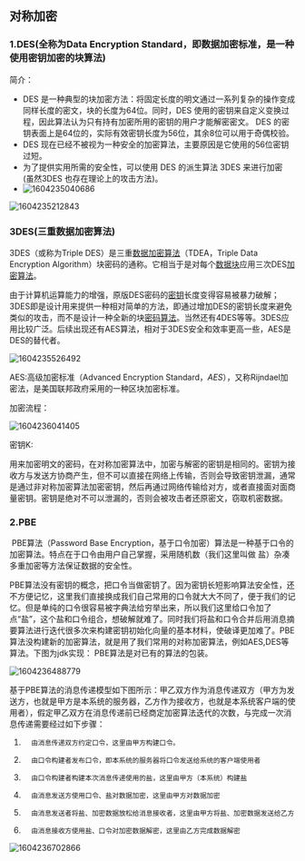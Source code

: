## 对称加密

### 1.DES(全称为Data Encryption Standard，即数据加密标准，是一种使用密钥加密的块算法)

简介：

- DES 是一种典型的块加密方法：将固定长度的明文通过一系列复杂的操作变成同样长度的密文，块的长度为64位。同时，DES 使用的密钥来自定义变换过程，因此算法认为只有持有加密所用的密钥的用户才能解密密文。 DES 的密钥表面上是64位的，实际有效密钥长度为56位，其余8位可以用于奇偶校验。
- DES 现在已经不被视为一种安全的加密算法，主要原因是它使用的56位密钥过短。
- 为了提供实用所需的安全性，可以使用 DES 的派生算法 3DES 来进行加密 (虽然3DES 也存在理论上的攻击方法)。
- ![1604235040686](C:\Users\lixiang2\AppData\Roaming\Typora\typora-user-images\1604235040686.png)

![1604235212843](C:\Users\lixiang2\AppData\Roaming\Typora\typora-user-images\1604235212843.png)

### 3DES(三重数据加密算法)

3DES（或称为Triple DES）是三重[数据加密算法](https://baike.baidu.com/item/%E6%95%B0%E6%8D%AE%E5%8A%A0%E5%AF%86%E7%AE%97%E6%B3%95/3030864)（TDEA，Triple Data Encryption Algorithm）块密码的通称。它相当于是对每个[数据块](https://baike.baidu.com/item/%E6%95%B0%E6%8D%AE%E5%9D%97/107672)应用三次DES[加密算法](https://baike.baidu.com/item/%E5%8A%A0%E5%AF%86%E7%AE%97%E6%B3%95)。

由于计算机运算能力的增强，原版DES密码的[密钥](https://baike.baidu.com/item/%E5%AF%86%E9%92%A5/101144)长度变得容易被暴力破解；3DES即是设计用来提供一种相对简单的方法，即通过增加DES的密钥长度来避免类似的攻击，而不是设计一种全新的块[密码算法](https://baike.baidu.com/item/%E5%AF%86%E7%A0%81%E7%AE%97%E6%B3%95/231826)。当然还有4DES等等。3DES应用比较广泛。后续出现还有AES算法，相对于3DES安全和效率更高一些，AES是DES的替代者。

![1604235526492](C:\Users\lixiang2\AppData\Roaming\Typora\typora-user-images\1604235526492.png)



AES:高级加密标准（Advanced Encryption Standard，*AES*），又称Rijndael加密法，是美国联邦政府采用的一种区块加密标准。

加密流程：

![1604236041405](C:\Users\lixiang2\AppData\Roaming\Typora\typora-user-images\1604236041405.png)

密钥K:

用来加密明文的密码，在对称加密算法中，加密与解密的密钥是相同的。密钥为接收方与发送方协商产生，但不可以直接在网络上传输，否则会导致密钥泄漏，通常是通过非对称加密算法加密密钥，然后再通过网络传输给对方，或者直接面对面商量密钥。密钥是绝对不可以泄漏的，否则会被攻击者还原密文，窃取机密数据。

### 2.PBE

​      PBE算法（Password Base Encryption，基于口令加密）算法是一种基于口令的加密算法。特点在于口令由用户自己掌握，采用随机数（我们这里叫做 盐）杂凑多重加密等方法保证数据的安全性。

​     PBE算法没有密钥的概念，把口令当做密钥了。因为密钥长短影响算法安全性，还不方便记忆，这里我们直接换成我们自己常用的口令就大大不同了，便于我们的记忆。但是单纯的口令很容易被字典法给穷举出来，所以我们这里给口令加了点“盐”，这个盐和口令组合，想破解就难了。同时我们将盐和口令合并后用消息摘要算法进行迭代很多次来构建密钥初始化向量的基本材料，使破译更加难了。PBE算法没构建新的加密算法，就是用了我们常用的对称加密算法，例如AES,DES等算法。下图为jdk实现： PBE算法是对已有的算法的包装。

![1604236488779](C:\Users\lixiang2\AppData\Roaming\Typora\typora-user-images\1604236488779.png)

  基于PBE算法的消息传递模型如下图所示：甲乙双方作为消息传递双方（甲方为发送方，也就是甲方是本系统的服务器，乙方作为接收方，也就是本系统客户端的使用者），假定甲乙双方在消息传递前已经商定加密算法迭代的次数，与完成一次消息传递需要经过如下步骤：

1)       由消息传递双方约定口令，这里由甲方构建口令。
2)       由口令构建者发布口令，即本系统的服务器将口令发送给系统的客户端使用者
3)       由口令构建者构建本次消息传递使用的盐，这里由甲方（本系统）构建盐
4)       由消息发送方使用口令、盐对数据加密，这里由甲方对数据加密
5)       由消息发送者将盐、加密数据放松给消息接收者，这里由甲方将盐、加密数据发送给乙方
6)       由消息接收方使用盐、口令对加密数据解密，这里由乙方完成数据解密  

![1604236702866](C:\Users\lixiang2\AppData\Roaming\Typora\typora-user-images\1604236702866.png)